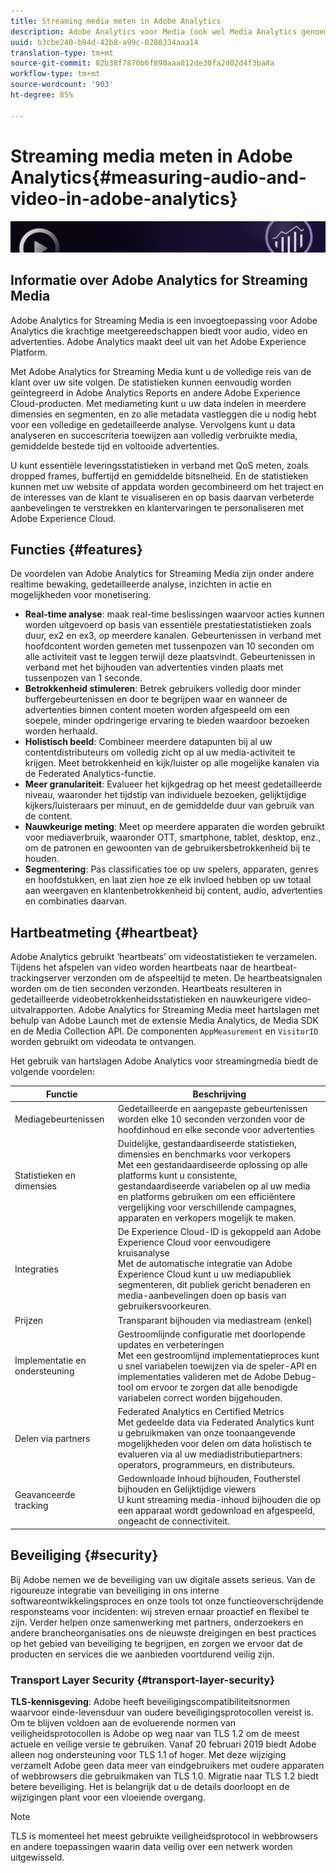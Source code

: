 ```yaml
---
title: Streaming media meten in Adobe Analytics
description: Adobe Analytics voor Media (ook wel Media Analytics genoemd) biedt clients robuuste mediametingen voor content, audio en advertenties.
uuid: b3cbe240-b94d-42b8-a99c-0280334aaa14
translation-type: tm+mt
source-git-commit: 82b38f7870b6f890aaa812de30fa2d02d4f3ba8a
workflow-type: tm+mt
source-wordcount: '903'
ht-degree: 85%

---
```



# Streaming media meten in Adobe Analytics{#measuring-audio-and-video-in-adobe-analytics}

![Banner](./assets/media_analytics_banner.png)

## Informatie over Adobe Analytics for Streaming Media

Adobe Analytics for Streaming Media is een invoegtoepassing voor Adobe Analytics die krachtige meetgereedschappen biedt voor audio, video en advertenties. Adobe Analytics maakt deel uit van het Adobe Experience Platform.

Met Adobe Analytics for Streaming Media kunt u de volledige reis van de klant over uw site volgen. De statistieken kunnen eenvoudig worden geïntegreerd in Adobe Analytics Reports en andere Adobe Experience Cloud-producten. Met mediameting kunt u uw data indelen in meerdere dimensies en segmenten, en zo alle metadata vastleggen die u nodig hebt voor een volledige en gedetailleerde analyse. Vervolgens kunt u data analyseren en succescriteria toewijzen aan volledig verbruikte media, gemiddelde bestede tijd en voltooide advertenties.

U kunt essentiële leveringsstatistieken in verband met QoS meten, zoals dropped frames, buffertijd en gemiddelde bitsnelheid. En de statistieken kunnen met uw website of appdata worden gecombineerd om het traject en de interesses van de klant te visualiseren en op basis daarvan verbeterde aanbevelingen te verstrekken en klantervaringen te personaliseren met Adobe Experience Cloud.

## Functies {#features}

De voordelen van Adobe Analytics for Streaming Media zijn onder andere realtime bewaking, gedetailleerde analyse, inzichten in actie en mogelijkheden voor monetisering.
* **Real-time analyse**: maak real-time beslissingen waarvoor acties kunnen worden uitgevoerd op basis van essentiële prestatiestatistieken zoals duur, ex2 en ex3, op meerdere kanalen. Gebeurtenissen in verband met hoofdcontent worden gemeten met tussenpozen van 10 seconden om alle activiteit vast te leggen terwijl deze plaatsvindt. Gebeurtenissen in verband met het bijhouden van advertenties vinden plaats met tussenpozen van 1 seconde.
* **Betrokkenheid stimuleren**: Betrek gebruikers volledig door minder buffergebeurtenissen en door te begrijpen waar en wanneer de advertenties binnen content moeten worden afgespeeld om een soepele, minder opdringerige ervaring te bieden waardoor bezoeken worden herhaald.
* **Holistisch beeld**: Combineer meerdere datapunten bij al uw contentdistributeurs om volledig zicht op al uw media-activiteit te krijgen. Meet betrokkenheid en kijk/luister op alle mogelijke kanalen via de Federated Analytics-functie.
* **Meer granulariteit**: Evalueer het kijkgedrag op het meest gedetailleerde niveau, waaronder het tijdstip van individuele bezoeken, gelijktijdige kijkers/luisteraars per minuut, en de gemiddelde duur van gebruik van de content.
* **Nauwkeurige meting**: Meet op meerdere apparaten die worden gebruikt voor mediaverbruik, waaronder OTT, smartphone, tablet, desktop, enz., om de patronen en gewoonten van de gebruikersbetrokkenheid bij te houden.
* **Segmentering**: Pas classificaties toe op uw spelers, apparaten, genres en hoofdstukken, en laat zien hoe ze elk invloed hebben op uw totaal aan weergaven en klantenbetrokkenheid bij content, audio, advertenties en combinaties daarvan.

## Hartbeatmeting {#heartbeat}

Adobe Analytics gebruikt ‘heartbeats’ om videostatistieken te verzamelen. Tijdens het afspelen van video worden heartbeats naar de heartbeat-trackingserver verzonden om de afspeeltijd te meten. De heartbeatsignalen worden om de tien seconden verzonden. Heartbeats resulteren in gedetailleerde videobetrokkenheidsstatistieken en nauwkeurigere video-uitvalrapporten. Adobe Analytics for Streaming Media meet hartslagen met behulp van Adobe Launch met de extensie Media Analytics, de Media SDK en de Media Collection API. De componenten `AppMeasurement` en `VisitorID` worden gebruikt om videodata te ontvangen.

Het gebruik van hartslagen Adobe Analytics voor streamingmedia biedt de volgende voordelen:

| Functie | Beschrijving |
|----------------------------|-----------------------------------------------------------------------------------------------------------------------------------------------------------------------------------------------------------------------------------------------------------------------------------------------|
| Mediagebeurtenissen | Gedetailleerde en aangepaste gebeurtenissen worden elke 10 seconden verzonden voor de hoofdinhoud en elke seconde voor advertenties |
| Statistieken en dimensies | Duidelijke, gestandaardiseerde statistieken, dimensies en benchmarks voor verkopers<br>Met een gestandaardiseerde oplossing op alle platforms kunt u consistente, gestandaardiseerde variabelen op al uw media en platforms gebruiken om een efficiëntere vergelijking voor verschillende campagnes, apparaten en verkopers mogelijk te maken. |
| Integraties | De Experience Cloud-ID is gekoppeld aan Adobe Experience Cloud voor eenvoudigere kruisanalyse<br>Met de automatische integratie van Adobe Experience Cloud kunt u uw mediapubliek segmenteren, dit publiek gericht benaderen en media-aanbevelingen doen op basis van gebruikersvoorkeuren. |
| Prijzen | Transparant bijhouden via mediastream (enkel) |
| Implementatie en ondersteuning | Gestroomlijnde configuratie met doorlopende updates en verbeteringen<br>Met een gestroomlijnd implementatieproces kunt u snel variabelen toewijzen via de speler-API en implementaties valideren met de Adobe Debug-tool om ervoor te zorgen dat alle benodigde variabelen correct worden bijgehouden. |
| Delen via partners | Federated Analytics en Certified Metrics<br>Met gedeelde data via Federated Analytics kunt u gebruikmaken van onze toonaangevende mogelijkheden voor delen om data holistisch te evalueren via al uw mediadistributiepartners: operators, programmeurs, en distributeurs. |
| Geavanceerde tracking | Gedownloade Inhoud bijhouden, Foutherstel bijhouden en Gelijktijdige viewers<br>U kunt streaming media-inhoud bijhouden die op een apparaat wordt gedownload en afgespeeld, ongeacht de connectiviteit. |



## Beveiliging {#security}

Bij Adobe nemen we de beveiliging van uw digitale assets serieus. Van de rigoureuze integratie van beveiliging in ons interne softwareontwikkelingsproces en onze tools tot onze functieoverschrijdende responsteams voor incidenten: wij streven ernaar proactief en flexibel te zijn. Verder helpen onze samenwerking met partners, onderzoekers en andere brancheorganisaties ons de nieuwste dreigingen en best practices op het gebied van beveiliging te begrijpen, en zorgen we ervoor dat de producten en services die we aanbieden voortdurend veilig zijn.


### Transport Layer Security {#transport-layer-security}

**TLS-kennisgeving**: Adobe heeft beveiligingscompatibiliteitsnormen waarvoor einde-levensduur van oudere beveiligingsprotocollen vereist is. Om te blijven voldoen aan de evoluerende normen van veiligheidsprotocollen is Adobe op weg naar van TLS 1.2 om de meest actuele en veilige versie te gebruiken. Vanaf 20 februari 2019 biedt Adobe alleen nog ondersteuning voor TLS 1.1 of hoger. Met deze wijziging verzamelt Adobe geen data meer van eindgebruikers met oudere apparaten of webbrowsers die gebruikmaken van TLS 1.0. Migratie naar TLS 1.2 biedt betere beveiliging. Het is belangrijk dat u de details doorloopt en de wijzigingen plant voor een vloeiende overgang.

>[!NOTE]
>
>TLS is momenteel het meest gebruikte veiligheidsprotocol in webbrowsers en andere toepassingen waarin data veilig over een netwerk worden uitgewisseld.
